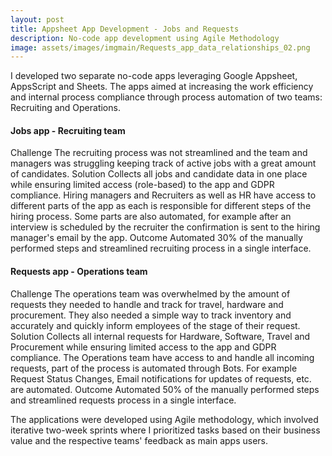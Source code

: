 ```yaml
---
layout: post
title: Appsheet App Development - Jobs and Requests
description: No-code app development using Agile Methodology
image: assets/images/imgmain/Requests_app_data_relationships_02.png
---
```


I developed two separate no-code apps leveraging Google Appsheet, AppsScript and Sheets. The apps aimed at increasing the work efficiency and internal process compliance through process automation of two teams: Recruiting and Operations. 
#### Jobs app - Recruiting team
Challenge
The recruiting process was not streamlined and the team and managers was struggling keeping track of active jobs with a great amount of candidates. 
Solution
Collects all jobs and candidate data in one place while ensuring limited access (role-based) to the app and GDPR compliance. Hiring managers and Recruiters as well as HR have access to different parts of the app as each is responsible for different steps of the hiring process. Some parts are also automated, for example after an interview is scheduled by the recruiter the confirmation is sent to the hiring manager's email by the app.
Outcome
Automated 30% of the manually performed steps and streamlined recruiting process in a single interface.

#### Requests app - Operations team
Challenge
The operations team was overwhelmed by the amount of requests they needed to handle and track for travel, hardware and procurement. They also needed a simple way to track inventory and accurately and quickly inform employees of the stage of their request.
Solution
Collects all internal requests for Hardware, Software, Travel and Procurement while ensuring limited access to the app and GDPR compliance. The Operations team have access to and handle all incoming requests, part of the process is automated through Bots. For example Request Status Changes, Email notifications for updates of requests, etc. are automated.
Outcome
Automated 50% of the manually performed steps and streamlined requests process in a single interface.

The applications were developed using Agile methodology, which involved iterative two-week sprints where I prioritized tasks based on their business value and the respective teams' feedback as main apps users.
